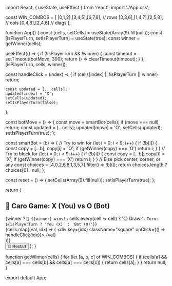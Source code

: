 import React, { useState, useEffect } from 'react';
import './App.css';

const WIN_COMBOS = [
  [0,1,2],[3,4,5],[6,7,8], // rows
  [0,3,6],[1,4,7],[2,5,8], // cols
  [0,4,8],[2,4,6]          // diags
];

function App() {
  const [cells, setCells] = useState(Array(9).fill(null));
  const [isPlayerTurn, setIsPlayerTurn] = useState(true);
  const winner = getWinner(cells);

  useEffect(() => {
    if (!isPlayerTurn && !winner) {
      const timeout = setTimeout(botMove, 300);
      return () => clearTimeout(timeout);
    }
  }, [isPlayerTurn, cells, winner]);

  const handleClick = (index) => {
    if (cells[index] || !isPlayerTurn || winner) return;

    const updated = [...cells];
    updated[index] = 'X';
    setCells(updated);
    setIsPlayerTurn(false);
  };

  const botMove = () => {
    const move = smartBot(cells);
    if (move === null) return;
    const updated = [...cells];
    updated[move] = 'O';
    setCells(updated);
    setIsPlayerTurn(true);
  };

  const smartBot = (b) => {
    // Try to win
    for (let i = 0; i < 9; i++) {
      if (!b[i]) {
        const copy = [...b];
        copy[i] = 'O';
        if (getWinner(copy) === 'O') return i;
      }
    }
    // Try to block
    for (let i = 0; i < 9; i++) {
      if (!b[i]) {
        const copy = [...b];
        copy[i] = 'X';
        if (getWinner(copy) === 'X') return i;
      }
    }
    // Else pick center, corner, or any
    const choices = [4,0,2,6,8,1,3,5,7].filter(i => !b[i]);
    return choices.length ? choices[0] : null;
  };

  const reset = () => {
    setCells(Array(9).fill(null));
    setIsPlayerTurn(true);
  };

  return (
    <div className="main">
      <h2>🔷 Caro Game: X (You) vs O (Bot)</h2>
      <div className="status">
        {winner
          ? `🎉 ${winner} wins!`
          : cells.every(cell => cell) ? '😐 Draw!' : `Turn: ${isPlayerTurn ? 'You (X)' : 'Bot (O)'}`}
      </div>
      <div className="board">
        {cells.map((val, idx) => (
          <div key={idx} className="square" onClick={() => handleClick(idx)}>
            {val}
          </div>
        ))}
      </div>
      <button className="btn" onClick={reset}>🔁 Restart</button>
    </div>
  );
}

function getWinner(cells) {
  for (let [a, b, c] of WIN_COMBOS) {
    if (cells[a] && cells[a] === cells[b] && cells[a] === cells[c]) {
      return cells[a];
    }
  }
  return null;
}

export default App;
